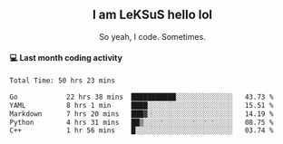 <h2 align="center">I am LeKSuS hello lol</h2>
<p align="center">So yeah, I code. Sometimes.</p>

#### :computer: Last month coding activity
<!--START_SECTION:waka-->

```txt
Total Time: 50 hrs 23 mins

Go            22 hrs 38 mins  ███████████░░░░░░░░░░░░░░   43.73 %
YAML          8 hrs 1 min     ████░░░░░░░░░░░░░░░░░░░░░   15.51 %
Markdown      7 hrs 20 mins   ███▓░░░░░░░░░░░░░░░░░░░░░   14.19 %
Python        4 hrs 31 mins   ██▒░░░░░░░░░░░░░░░░░░░░░░   08.75 %
C++           1 hr 56 mins    █░░░░░░░░░░░░░░░░░░░░░░░░   03.74 %
```

<!--END_SECTION:waka-->
